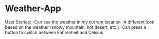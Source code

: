 # Weather-App
User Stories:
-Can see the weather in my current location
-A different icon based on the weather (snowy mountain, hot desert, etc.)
-Can press a button to switch between Fahrenheit and Celsius
